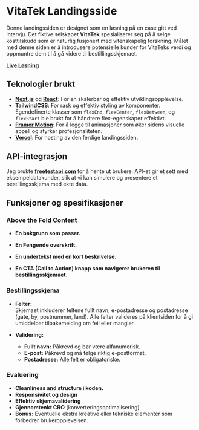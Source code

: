 # VitaTek Landingsside

Denne landingssiden er designet som en løsning på en case gitt ved intervju. Det fiktive selskapet **VitaTek** spesialiserer seg på å selge kosttilskudd som er naturlig fusjonert med vitenskapelig forskning. Målet med denne siden er å introdusere potensielle kunder for VitaTeks verdi og oppmuntre dem til å gå videre til bestillingsskjemaet.

**[Live Løsning](https://vita-tek-endres-projects-8ddc022f.vercel.app/)**

## Teknologier brukt

- **[Next.js](https://nextjs.org/)** og **[React](https://react.dev/)**: For en skalerbar og effektiv utviklingsopplevelse.
- **[TailwindCSS](https://tailwindcss.com/)**: For rask og effektiv styling av komponenter. Egendefinerte klasser som `flexEnd`, `flexCenter`, `flexBetween`, og `flexStart` ble brukt for å håndtere flex-egenskaper effektivt.
- **[Framer Motion](https://www.framer.com/motion/)**: For å legge til animasjoner som øker sidens visuelle appell og styrker profesjonaliteten.
- **[Vercel](https://vercel.com/home)**: For hosting av den ferdige landingssiden.

## API-integrasjon

Jeg brukte **[freetestapi.com](https://freetestapi.com/apis/users)** for å hente ut brukere. API-et gir et sett med eksempeldatakunder, slik at vi kan simulere og presentere et bestillingsskjema med ekte data.

## Funksjoner og spesifikasjoner

### Above the Fold Content

- **En bakgrunn som passer.**  

- **En Fengende overskrift.**  

- **En undertekst med en kort beskrivelse.**  

- **En CTA (Call to Action) knapp som navigerer brukeren til bestillingsskjemaet.**  

### Bestillingsskjema

- **Felter:**  
  Skjemaet inkluderer feltene fullt navn, e-postadresse og postadresse (gate, by, postnummer, land). Alle felter valideres på klientsiden for å gi umiddelbar tilbakemelding om feil eller mangler.

- **Validering:**
  - **Fullt navn:** Påkrevd og bør være alfanumerisk.
  - **E-post:** Påkrevd og må følge riktig e-postformat.
  - **Postadresse:** Alle felt er obligatoriske.

### Evaluering
- **Cleanliness and structure i koden.**
- **Responsivitet og design**
- **Effektiv skjemavalidering**
- **Gjennomtenkt CRO** (konverteringsoptimalisering)
- **Bonus:** Eventuelle ekstra kreative eller tekniske elementer som forbedrer
  brukeropplevelsen.